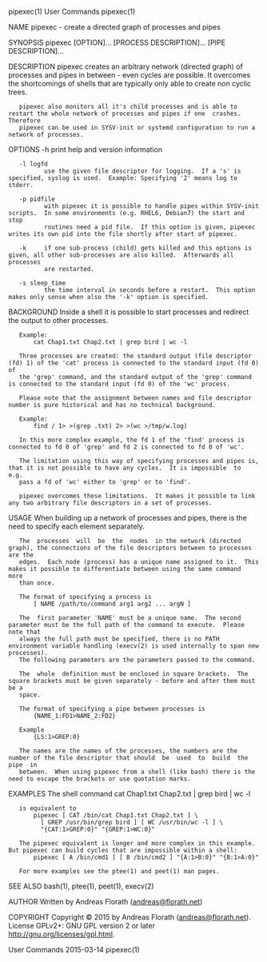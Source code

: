 pipexec(1)                                                         User Commands                                                        pipexec(1)

NAME
       pipexec - create a directed graph of processes and pipes

SYNOPSIS
       pipexec [OPTION]... [PROCESS DESCRIPTION]... [PIPE DESCRIPTION]...

DESCRIPTION
       pipexec  creates  an  arbitrary  network  (directed  graph) of processes and pipes in between - even cycles are possible.  It overcomes the
       shortcomings of shells that are typically only able to create non cyclic trees.

       pipexec also monitors all it's child processes and is able to restart the whole network of processes and pipes if one  crashes.   Therefore
       pipexec can be used in SYSV-init or systemd configuration to run a network of processes.

OPTIONS
       -h     print help and version information

       -l logfd
              use the given file descriptor for logging.  If a 's' is specified, syslog is used.  Example: Specifying '2' means log to stderr.

       -p pidfile
              with pipexec it is possible to handle pipes within SYSV-init scripts.  In some environments (e.g. RHEL6, Debian7) the start and stop
              routines need a pid file.  If this option is given, pipexec writes its own pid into the file shortly after start of pipexec.

       -k     if one sub-process (child) gets killed and this options is given, all other sub-processes are also killed.  Afterwards all processes
              are restarted.

       -s sleep_time
              the time interval in seconds before a restart.  This option makes only sense when also the '-k' option is specified.

BACKGROUND
       Inside a shell it is possible to start processes and redirect the output to other processes.

       Example:
           cat Chap1.txt Chap2.txt | grep bird | wc -l

       Three processes are created: the standard output (file descriptor (fd) 1) of the 'cat' process is connected to the standard input (fd 0) of
       the 'grep' command, and the standard output of the 'grep' command is connected to the standard input (fd 0) of the 'wc' process.

       Please note that the assignment between names and file descriptor number is pure historical and has no technical background.

       Example:
           find / 1> >(grep .txt) 2> >(wc >/tmp/w.log)

       In this more complex example, the fd 1 of the 'find' process is connected to fd 0 of 'grep' and fd 2 is connected to fd 0 of 'wc'.

       The limitation using this way of specifying processes and pipes is, that it is not possible to have any cycles.  It is impossible  to  e.g.
       pass a fd of 'wc' either to 'grep' or to 'find'.

       pipexec overcomes these limitations.  It makes it possible to link any two arbitrary file descriptors in a set of processes.

USAGE
       When building up a network of processes and pipes, there is the need to specify each element separately.

       The  processes  will  be  the  nodes  in the network (directed graph), the connections of the file descriptors between to processes are the
       edges.  Each node (process) has a unique name assigned to it.  This makes it possible to differentiate between using the same command  more
       than once.

       The format of specifying a process is
           [ NAME /path/to/command arg1 arg2 ... argN ]

       The  first parameter 'NAME' must be a unique name.  The second parameter must be the full path of the command to execute.  Please note that
       always the full path must be specified, there is no PATH environment variable handling (execv(2) is used internally to span new processes).
       The following parameters are the parameters passed to the command.

       The  whole  definition must be enclosed in square brackets.  The square brackets must be given separately - before and after them must be a
       space.

       The format of specifying a pipe between processes is
           {NAME_1:FD1>NAME_2:FD2}

       Example
           {LS:1>GREP:0}

       The names are the names of the processes, the numbers are the number of the file descriptor that should  be  used  to  build  the  pipe  in
       between.  When using pipexec from a shell (like bash) there is the need to escape the brackets or use quotation marks.

EXAMPLES
       The shell command
           cat Chap1.txt Chap2.txt | grep bird | wc -l

       is equivalent to
           pipexec [ CAT /bin/cat Chap1.txt Chap2.txt ] \
             [ GREP /usr/bin/grep bird ] [ WC /usr/bin/wc -l ] \
             "{CAT:1>GREP:0}" "{GREP:1>WC:0}"

       The pipexec equivalent is longer and more complex in this example.  But pipexec can build cycles that are impossible within a shell:
           pipexec [ A /bin/cmd1 ] [ B /bin/cmd2 ] "{A:1>B:0}" "{B:1>A:0}"

       For more examples see the ptee(1) and peet(1) man pages.

SEE ALSO
       bash(1), ptee(1), peet(1), execv(2)

AUTHOR
       Written by Andreas Florath (andreas@florath.net)

COPYRIGHT
       Copyright © 2015 by Andreas Florath (andreas@florath.net).  License GPLv2+: GNU GPL version 2 or later <http://gnu.org/licenses/gpl.html>.

User Commands                                                       2015-03-14                                                          pipexec(1)
